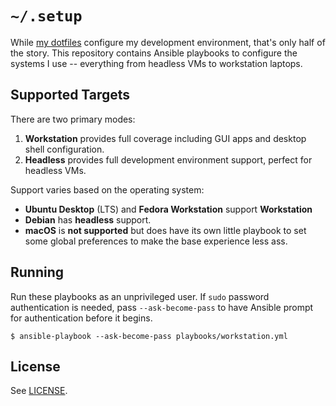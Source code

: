 # `~/.setup`

While [my dotfiles][0] configure my development environment, that's only half
of the story. This repository contains Ansible playbooks to configure the
systems I use -- everything from headless VMs to workstation laptops.

[0]: https://github.com/alexblackie/dotfiles

## Supported Targets

There are two primary modes:

1. **Workstation** provides full coverage including GUI apps and desktop shell configuration.
2. **Headless** provides full development environment support, perfect for headless VMs.

Support varies based on the operating system:

- **Ubuntu Desktop** (LTS) and **Fedora Workstation** support **Workstation**
- **Debian** has **headless** support.
- **macOS** is **not supported** but does have its own little playbook to set
  some global preferences to make the base experience less ass.

## Running

Run these playbooks as an unprivileged user. If `sudo` password authentication
is needed, pass `--ask-become-pass` to have Ansible prompt for authentication
before it begins.

```
$ ansible-playbook --ask-become-pass playbooks/workstation.yml
```

## License

See [LICENSE](./LICENSE).
